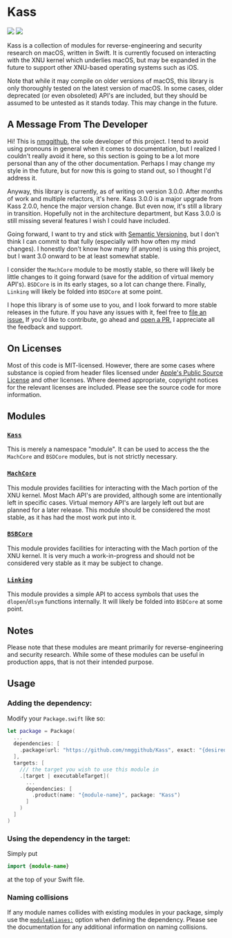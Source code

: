 # Kass
[![](https://img.shields.io/endpoint?url=https%3A%2F%2Fswiftpackageindex.com%2Fapi%2Fpackages%2Fnmggithub%2FKass%2Fbadge%3Ftype%3Dswift-versions)](https://swiftpackageindex.com/nmggithub/Kass)
[![](https://img.shields.io/endpoint?url=https%3A%2F%2Fswiftpackageindex.com%2Fapi%2Fpackages%2Fnmggithub%2FKass%2Fbadge%3Ftype%3Dplatforms)](https://swiftpackageindex.com/nmggithub/Kass)

Kass is a collection of modules for reverse-engineering and security research on macOS, written in Swift. It is currently focused on interacting with the XNU kernel which underlies macOS, but may be expanded in the future to support other XNU-based operating systems such as iOS.

Note that while it may compile on older versions of macOS, this library is only thoroughly tested on the latest version of macOS. In some cases, older deprecated (or even obsoleted) API's are included, but they should be assumed to be untested as it stands today. This may change in the future.

## A Message From The Developer

Hi! This is [nmggithub](https://github.com/nmggithub), the sole developer of this project. I tend to avoid using pronouns in general when it comes to documentation, but I realized I couldn't really avoid it here, so this section is going to be a lot more personal than any of the other documentation. Perhaps I may change my style in the future, but for now this is going to stand out, so I thought I'd address it.

Anyway, this library is currently, as of writing on version 3.0.0. After months of work and multiple refactors, it's here. Kass 3.0.0 is a major upgrade from Kass 2.0.0, hence the major version change. But even now, it's still a library in transition. Hopefully not in the architecture department, but Kass 3.0.0 is still missing several features I wish I could have included.

Going forward, I want to try and stick with [Semantic Versioning](https://semver.org/), but I don't think I can commit to that fully (especially with how often my mind changes). I honestly don't know how many (if anyone) is using this project, but I want 3.0 onward to be at least somewhat stable.

I consider the `MachCore` module to be mostly stable, so there will likely be little changes to it going forward (save for the addition of virtual memory API's). `BSDCore` is in its early stages, so a lot can change there. Finally, `Linking` will likely be folded into `BSDCore` at some point.

I hope this library is of some use to you, and I look forward to more stable releases in the future. If you have any issues with it, feel free to [file an issue.](https://github.com/nmggithub/Kass/issues) If you'd like to contribute, go ahead and [open a PR.](https://github.com/nmggithub/Kass/pulls) I appreciate all the feedback and support.

## On Licenses

Most of this code is MIT-licensed. However, there are some cases where substance is copied from header files licensed under [Apple's Public Source License](https://opensource.apple.com/apsl/) and other licenses. Where deemed appropriate, copyright notices for the relevant licenses are included. Please see the source code for more information.

## Modules

### [`Kass`](https://swiftpackageindex.com/nmggithub/Kass/main/documentation/kass/)

This is merely a namespace "module". It can be used to access the the `MachCore` and `BSDCore` modules, but is not strictly necessary.

### [`MachCore`](https://swiftpackageindex.com/nmggithub/Kass/main/documentation/machcore/)

This module provides facilities for interacting with the Mach portion of the XNU kernel. Most Mach API's are provided, although some are intentionally left in specific cases. Virtual memory API's are largely left out but are planned for a later release. This module should be considered the most stable, as it has had the most work put into it.

### [`BSBCore`](https://swiftpackageindex.com/nmggithub/Kass/main/documentation/bsdcore/)

This module provides facilities for interacting with the Mach portion of the XNU kernel. It is very much a work-in-progress and should not be considered very stable as it may be subject to change.

### [`Linking`](https://swiftpackageindex.com/nmggithub/Kass/main/documentation/linking/)

This module provides a simple API to access symbols that uses the `dlopen`/`dlsym` functions internally. It will likely be folded into `BSDCore` at some point.

## Notes

Please note that these modules are meant primarily for reverse-engineering and security research. While some of these modules can be useful in production apps, that is not their intended purpose.

## Usage

### Adding the dependency:

Modify your `Package.swift` like so:

```swift
let package = Package(
  ...
  dependencies: [
    .package(url: "https://github.com/nmggithub/Kass", exact: "{desired-version}"),
  ],
  targets: [
    /// the target you wish to use this module in
    .[target | executableTarget](
      ...
      dependencies: [
        .product(name: "{module-name}", package: "Kass")
      ]
    )
  ]
)
```

### Using the dependency in the target:

Simply put

```swift
import {module-name}
```

at the top of your Swift file.

### Naming collisions

If any module names collides with existing modules in your package, simply use the [`moduleAliases:`](https://github.com/swiftlang/swift-evolution/blob/main/proposals/0339-module-aliasing-for-disambiguation.md) option when defining the dependency. Please see the documentation for any additional information on naming collisions.
